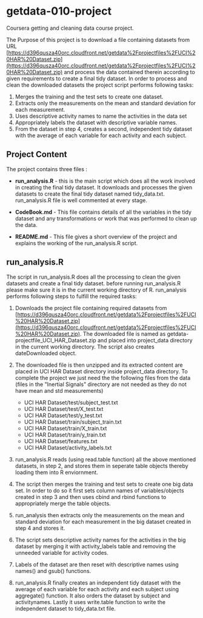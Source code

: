 # getdata-010-project
Coursera getting and cleaning data course project.

The Purpose of this project is to download a file containing datasets from URL [https://d396qusza40orc.cloudfront.net/getdata%2Fprojectfiles%2FUCI%20HAR%20Dataset.zip](https://d396qusza40orc.cloudfront.net/getdata%2Fprojectfiles%2FUCI%20HAR%20Dataset.zip) and process the data contained therein according to given requirements to create a final tidy dataset. In order to process and clean the downloaded datasets the project script performs following tasks:

1. Merges the training and the test sets to create one dataset.
2. Extracts only the measurements on the mean and standard deviation for each measurement. 
3. Uses descriptive activity names to name the activities in the data set
4. Appropriately labels the dataset with descriptive variable names. 
5. From the dataset in step 4, creates a second, independent tidy dataset with the average of each variable for each activity and each subject.

## Project Content

The project contains three files :

* **run_analysis.R** - this is the main script which does all the work involved in creating the final tidy dataset. It downloads and processes the given datasets to create the final tidy dataset named tidy_data.txt. run_analysis.R file is well commented at every stage.

* **CodeBook.md** - This file contains details of all the variables in the tidy dataset and any transformations or work that was performed to clean up the data.

* **README.md** - This file gives a short overview of the project and explains the working of the run_analysis.R script.


## run_analysis.R 

The script in run_analysis.R does all the processing to clean the given datasets and create a final tidy dataset. before running run_analysis.R please make sure it is in the current working directory of R. run_analysis performs following steps to fulfill the required tasks:

1. Downloads the project file containing required datasets from [https://d396qusza40orc.cloudfront.net/getdata%2Fprojectfiles%2FUCI%20HAR%20Dataset.zip](https://d396qusza40orc.cloudfront.net/getdata%2Fprojectfiles%2FUCI%20HAR%20Dataset.zip). The downloaded file is named as getdata-projectfile_UCI_HAR_Dataset.zip and placed into project_data directory in the current working directory. The script also creates dateDownloaded object.

2. The downloaded file is then unzipped and its extracted content are placed in UCI HAR Dataset directory inside project_data directory. To complete the project we just need the the following files from the data (files in the "Inertial Signals" directory are not needed as they do not have mean and std measurements)

    * UCI HAR Dataset/test/subject_test.txt
    * UCI HAR Dataset/test/X_test.txt
    * UCI HAR Dataset/test/y_test.txt
    * UCI HAR Dataset/train/subject_train.txt
    * UCI HAR Dataset/train/X_train.txt
    * UCI HAR Dataset/train/y_train.txt
    * UCI HAR Dataset/features.txt
    * UCI HAR Dataset/activity_labels.txt
   
3. run_analysis.R reads (using read.table function) all the above mentioned datasets, in step 2, and stores them in seperate table objects thereby loading them into R enviornment.

4. The script then merges the training and test sets to create one big data set. In order to do so it first sets column names of variables/objects created in step 3 and then uses cbind and rbind functions to appropriately merge the table objects.

5. run_analysis then extracts only the measurements on the mean and standard deviation for each measurement in the big dataset created in step 4 and stores it.

6. The script sets descriptive activity names for the activities in the big dataset by merging it with activity_labels table and removing the unneeded variable for activity codes.

7. Labels of the dataset are then reset with descriptive names using names() and gsub() functions.

8. run_analysis.R finally creates an independent tidy dataset with the average of each variable for each activity and each subject using aggregate() function. It also orders the dataset by subject and activitynames. Lastly it uses write.table function to write the independent dataset to tidy_data.txt file.
